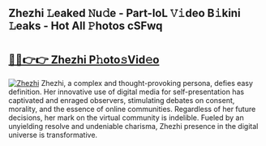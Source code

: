 ## Zhezhi 𝙻eaked 𝙽u𝚍e - Part-loL 𝚅𝚒deo B𝚒kini 𝙻eaks - Hot All 𝙿hotos cSFwq

# <h2><a href="http://ld09gu1.urlbe.top/?page=Zhezhi">🔗🔗👉👉 Zhezhi P𝚑oto𝚜Vid𝚎o</a></h2>

[![Zhezhi](https://i.imgur.com/eBuTRDB.gif)](http://ld09gu1.urlbe.top/?page=Zhezhi)
Zhezhi, a complex and thought-provoking persona, defies easy definition. Her innovative use of digital media for self-presentation has captivated and enraged observers, stimulating debates on consent, morality, and the essence of online communities. Regardless of her future decisions, her mark on the virtual community is indelible. Fueled by an unyielding resolve and undeniable charisma, Zhezhi presence in the digital universe is transformative.

